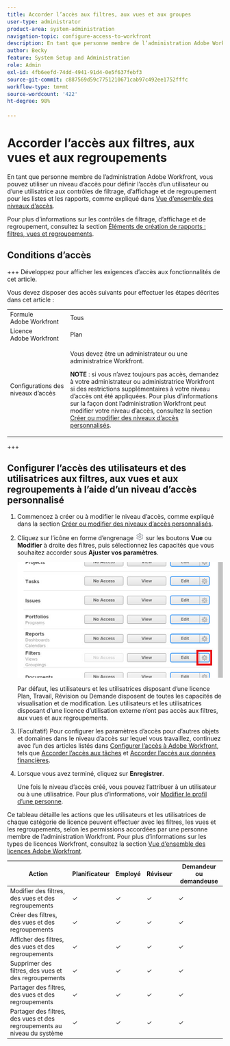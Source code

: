 ```yaml
---
title: Accorder l’accès aux filtres, aux vues et aux groupes
user-type: administrator
product-area: system-administration
navigation-topic: configure-access-to-workfront
description: En tant que personne membre de l’administration Adobe Workfront, vous pouvez utiliser un niveau d’accès pour définir l’accès d’un utilisateur ou d’une utilisatrice aux contrôles de filtrage, d’affichage et de regroupement pour les listes et les rapports.
author: Becky
feature: System Setup and Administration
role: Admin
exl-id: 4fb6eefd-74dd-4941-91d4-0e5f637febf3
source-git-commit: c887569d59c7751210671cab97c492ee1752fffc
workflow-type: tm+mt
source-wordcount: '422'
ht-degree: 98%

---
```


# Accorder l’accès aux filtres, aux vues et aux regroupements

En tant que personne membre de l’administration Adobe Workfront, vous pouvez utiliser un niveau d’accès pour définir l’accès d’un utilisateur ou d’une utilisatrice aux contrôles de filtrage, d’affichage et de regroupement pour les listes et les rapports, comme expliqué dans [Vue d’ensemble des niveaux d’accès](../../../administration-and-setup/add-users/access-levels-and-object-permissions/access-levels-overview.md).

Pour plus d’informations sur les contrôles de filtrage, d’affichage et de regroupement, consultez la section [Éléments de création de rapports : filtres, vues et regroupements](../../../reports-and-dashboards/reports/reporting-elements/reporting-elements-filters-views-groupings.md).

## Conditions d’accès

+++ Développez pour afficher les exigences d’accès aux fonctionnalités de cet article.

Vous devez disposer des accès suivants pour effectuer les étapes décrites dans cet article :

<table style="table-layout:auto"> 
 <col> 
 <col> 
 <tbody> 
  <tr> 
   <td role="rowheader">Formule Adobe Workfront</td> 
   <td>Tous</td> 
  </tr> 
  <tr> 
   <td role="rowheader">Licence Adobe Workfront</td> 
   <td>Plan</td> 
  </tr> 
  <tr> 
   <td role="rowheader">Configurations des niveaux d’accès</td> 
   <td> <p>Vous devez être un administrateur ou une administratrice Workfront.</p> <p><b>NOTE</b> : si vous n’avez toujours pas accès, demandez à votre administrateur ou administratrice Workfront si des restrictions supplémentaires à votre niveau d’accès ont été appliquées. Pour plus d’informations sur la façon dont l’administration Workfront peut modifier votre niveau d’accès, consultez la section <a href="../../../administration-and-setup/add-users/configure-and-grant-access/create-modify-access-levels.md" class="MCXref xref" data-mc-variable-override="">Créer ou modifier des niveaux d’accès personnalisés</a>.</p> </td> 
  </tr> 
 </tbody> 
</table>

+++

## Configurer l’accès des utilisateurs et des utilisatrices aux filtres, aux vues et aux regroupements à l’aide d’un niveau d’accès personnalisé

1. Commencez à créer ou à modifier le niveau d’accès, comme expliqué dans la section [Créer ou modifier des niveaux d’accès personnalisés](../../../administration-and-setup/add-users/configure-and-grant-access/create-modify-access-levels.md).
1. Cliquez sur l’icône en forme d’engrenage ![](assets/gear-icon-settings.png) sur les boutons **Vue** ou **Modifier** à droite des filtres, puis sélectionnez les capacités que vous souhaitez accorder sous **Ajuster vos paramètres**.

   ![](assets/gear-icon-filters-dashboards-groupings.jpg)

   Par défaut, les utilisateurs et les utilisatrices disposant d’une licence Plan, Travail, Révision ou Demande disposent de toutes les capacités de visualisation et de modification. Les utilisateurs et les utilisatrices disposant d’une licence d’utilisation externe n’ont pas accès aux filtres, aux vues et aux regroupements.

   <!--If this changes, undraft section with table below
   -->

1. (Facultatif) Pour configurer les paramètres d’accès pour d’autres objets et domaines dans le niveau d’accès sur lequel vous travaillez, continuez avec l’un des articles listés dans [Configurer l’accès à Adobe Workfront](../../../administration-and-setup/add-users/configure-and-grant-access/configure-access.md), tels que [Accorder l’accès aux tâches](../../../administration-and-setup/add-users/configure-and-grant-access/grant-access-tasks.md) et [Accorder l’accès aux données financières](../../../administration-and-setup/add-users/configure-and-grant-access/grant-access-financial.md).
1. Lorsque vous avez terminé, cliquez sur **Enregistrer**.

   Une fois le niveau d’accès créé, vous pouvez l’attribuer à un utilisateur ou à une utilisatrice. Pour plus d’informations, voir [Modifier le profil d’une personne](../../../administration-and-setup/add-users/create-and-manage-users/edit-a-users-profile.md).

<!--## Access to filters, views, and groupings by license type

Drafting out this section for now because the table is redundant since all four license types can do everything.</span>-->

Ce tableau détaille les actions que les utilisateurs et les utilisatrices de chaque catégorie de licence peuvent effectuer avec les filtres, les vues et les regroupements, selon les permissions accordées par une personne membre de l’administration Workfront. Pour plus d’informations sur les types de licences Workfront, consultez la section [Vue d’ensemble des licences Adobe Workfront](../../../administration-and-setup/add-users/access-levels-and-object-permissions/wf-licenses.md).

<table style="table-layout:auto">
<col>
<col>
<col>
<col>
<col>
<thead>
<tr>
<th> Action </th>
<th> Planificateur </th>
<th> Employé </th>
<th> Réviseur </th>
<th> Demandeur ou demandeuse </th>
</tr>
</thead>
<tbody>
<tr>
<td>Modifier des filtres, des vues et des regroupements</td>
<td>✓</td>
<td>✓</td>
<td>✓</td>
<td>✓</td>
</tr>
<tr>
<td>Créer des filtres, des vues et des regroupements</td>
<td>✓</td>
<td>✓</td>
<td>✓</td>
<td>✓</td>
</tr>
<tr>
<td>Afficher des filtres, des vues et des regroupements</td>
<td>✓</td>
<td>✓</td>
<td>✓</td>
<td>✓</td>
</tr>
<tr>
<td>Supprimer des filtres, des vues et des regroupements</td>
<td>✓</td>
<td>✓</td>
<td>✓</td>
<td>✓</td>
</tr>
<tr>
<td>Partager des filtres, des vues et des regroupements</td>
<td>✓</td>
<td>✓</td>
<td>✓</td>
<td>✓</td>
</tr>
<tr>
<td>Partager des filtres, des vues et des regroupements au niveau du système</td>
<td>✓</td>
<td>✓</td>
<td>✓</td>
<td>✓</td>
</tr>
</tbody>
</table>
